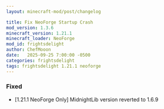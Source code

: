 ```yaml
---
layout: minecraft-mod/post/changelog

title: Fix NeoForge Startup Crash
mod_version: 1.3.6
minecraft_version: 1.21.1
minecraft_loader: NeoForge
mod_id: frightsdelight
author: ChefMooon
date:   2025-09-25 7:00:00 -0500
categories: frightsdelight
tags: frightsdelight 1.21.1 neoforge
---
```


### Fixed

- [1.21.1 NeoForge Only] MidnightLib version reverted to 1.6.9